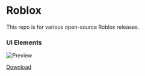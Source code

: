 # Roblox

This repo is for various open-source Roblox releases.

### UI Elements
![Preview](https://i.ibb.co/RSHwwrn/image.png)

[Download](https://github.com/UndecidedSource/roblox/raw/master/Elements.rbxm)
